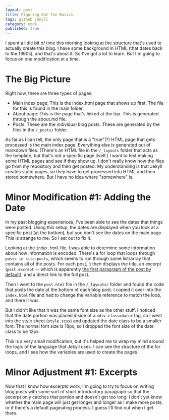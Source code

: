 ```yaml
---
layout: post
title: Figuring Out the Basics
tags: github jekyll
category: code
published: True
---
```


I spent a little bit of time this morning looking at the structure that's used to actually create this blog. I have some background in HTML (that dates back to the 1990s), and that's about it. So I've got a lot to learn. But I'm going to focus on one modification at a time.

# The Big Picture

Right now, there are three types of pages:
 * Main index page: This is the index.html page that shows up first. The file for this is found in the main folder.
 * About page: This is the page that's linked at the top. This is generated through the about.md file.
 * Posts: These are the individual blog posts. These are generated by the files in the `/_posts/` folder.

As far as I can tell, the only page that is a "true"(?) HTML page that gets processed is the main index page. Everything else is generated out of markdown files. (There's an HTML file in the `/_layouts` folder that acts as the template, but that's not a specific page itself.) I want to test making some HTML pages and see if they show up. I don't really know how the files go from my repository and then get posted. My understanding is that Jekyll creates static pages, so they have to get processed into HTML and then stored somewhere. But I have no idea where "somewhere" is.

# Minor Modification #1: Adding the Date

In my past blogging experiences, I've been able to see the dates that things were posted. Using this setup, the dates are displayed when you look at a specific post (at the bottom), but you don't see the dates on the main page. This is strange to me. So I set out to fix it.

Looking at the `index.html` file, I was able to determine some information about how information is encoded. There's a for loop that loops through `posts in site.posts`, which seems to run through some list/array that contains all of the posts. For each post, it then displays the title, an excerpt (`post.excrept` -- which is apparently [the first paragraph of the post by default](https://jekyllrb.com/docs/posts/)), and a direct link to the full post.

Then I went to the `post.html` file in the `/_layouts/` folder and found the code that posts the date at the bottom of each blog post. I copied it over into the `index.html` file and had to change the variable reference to match the loop, and there it was.

But I didn't like that it was the same font size as the other stuff. I noticed that the date portion was placed inside of a `<div class=date>` tag, so I went into the style sheet (`style.scss`) and updated the date class to be a smaller font. The normal font size is 18px, so I dropped the font size of the date class to be 12px.

This is a very small modification, but it's helped me to wrap my mind around the logic of the language that Jekyll uses. I can see the structure of the for loops, and I see how the variables are used to create the pages.

# Minor Adjustment #1: Excerpts

Now that I know how excerpts work, I'm going to try to focus on writing blog posts with some sort of short introductory paragraph so that the excerpt only catches that portion and doesn't get too long. I don't yet know whether the main page will just get longer and longer as I make more posts, or if there's a default paginating process. I guess I'll find out when I get there.
